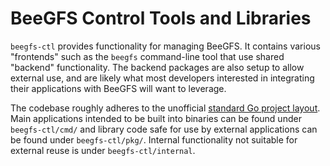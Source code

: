 BeeGFS Control Tools and Libraries
==================================

`beegfs-ctl` provides functionality for managing BeeGFS. It contains various "frontends" such as the
`beegfs` command-line tool that use shared "backend" functionality. The backend packages are also
setup to allow external use, and are likely what most developers interested in integrating their
applications with BeeGFS will want to leverage.

The codebase roughly adheres to the unofficial [standard Go project
layout](https://github.com/golang-standards/project-layout). Main applications intended to be built
into binaries can be found under `beegfs-ctl/cmd/` and library code safe for use by external
applications can be found under `beegfs-ctl/pkg/`. Internal functionality not suitable for external
reuse is under `beegfs-ctl/internal`.
